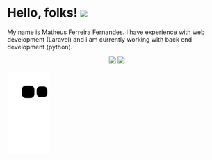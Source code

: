 # Hello, folks! <img src="https://raw.githubusercontent.com/MartinHeinz/MartinHeinz/master/wave.gif" width="30px">

My name is Matheus Ferreira Fernandes. I have experience with web development (Laravel) and i am currently working with back end development (python).

<div align="center">

  <img height="180em" src="https://github-readme-stats.vercel.app/api?username=ffmatheus&show_icons=true&theme=dracula&include_all_commits=true&count_private=true"/>

  <img height="180em" src="https://github-readme-stats.vercel.app/api/top-langs/?username=ffmatheus&layout=compact&langs_count=7&theme=dracula"/>

</div>


<div> 
 
  ![Snake animation](https://github.com/rafaballerini/rafaballerini/blob/output/github-contribution-grid-snake.svg)
 
</div>
